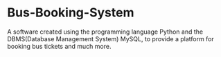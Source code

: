 # Bus-Booking-System
 A software created using the programming language Python and the DBMS(Database Management System) MySQL, to provide a platform for booking bus tickets and much more.
